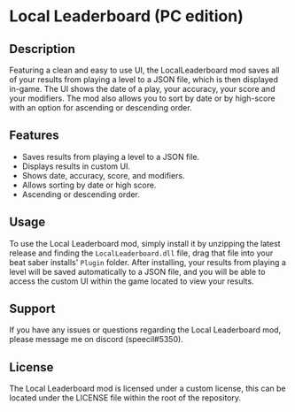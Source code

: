 # Local Leaderboard (PC edition)

## Description

Featuring a clean and easy to use UI, the LocalLeaderboard mod saves all of your results from playing a level to a JSON file, which is then displayed in-game. The UI shows the date of a play, your accuracy, your score and your modifiers. The mod also allows you to sort by date or by high-score with an option for ascending or descending order.

## Features

- Saves results from playing a level to a JSON file.
- Displays results in custom UI.
- Shows date, accuracy, score, and modifiers.
- Allows sorting by date or high score.
- Ascending or descending order.

## Usage

To use the Local Leaderboard mod, simply install it by unzipping the latest release and finding the `LocalLeaderboard.dll` file, drag that file into your beat saber installs' `Plugin` folder. After installing, your results from playing a level will be saved automatically to a JSON file, and you will be able to access the custom UI within the game located to view your results.

## Support

If you have any issues or questions regarding the Local Leaderboard mod, please message me on discord (speecil#5350).

## License

The Local Leaderboard mod is licensed under a custom license, this can be located under the LICENSE file within the root of the repository.


